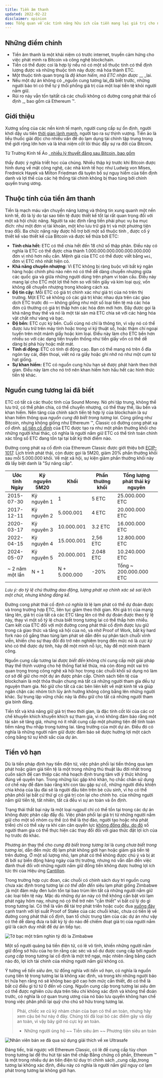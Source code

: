 ```yaml
---
title: Tiền âm thanh
updated: 2022-02-22
disclaimer: opinion
seo: Tổng quan về các tính năng hữu ích của tiền mang lại giá trị cho nó và cách một số blockchain, bao gồm Ethereum Classic và Bitcoin, cố ý áp dụng các tính năng này vào chính sách tiền tệ của họ để đảm bảo phân cấp và tuổi thọ.
---
```


## Những điểm chính

- Tiền âm thanh là một khái niệm có trước internet, truyền cảm hứng cho việc phát minh ra Bitcoin và công nghệ blockchain.
- Tiền có thể được coi là hợp lý nếu nó có một số thuộc tính có thể định lượng được và những thuộc tính này được mã hóa thành ETC.
- Một thuộc tính quan trọng là _độ khan hiếm, mà ETC nhận được_ __ _lai.
- Nếu một dự án không có _nguồn cung tương lai_đã biết trước, những người bảo trì có thể tự ý thổi phồng giá trị của một loại tiền tệ khỏi người nắm giữ.
- Rủi ro này vẫn tồn tạitất cả các chuỗi không có đường cong phát thải cố định _, bao gồm cả Ethereum ™. 

## Giới thiệu

Xương sống của các nền kinh tế mạnh, người cung cấp sự ổn định, người khơi dậy ưu tiên [thời gian lành mạnh](https://www.youtube.com/watch?v=k5XbLm3pEfI), người tạo ra sự thịnh vượng. Tiền ảo là liều thuốc giải độc cho nhiều vấn đề do lạm dụng tài chính tập trung trong thế giới rộng lớn hơn và là khái niệm cốt lõi thúc đẩy sự ra đời của Bitcoin.

Từ Trường Kinh tế Áo [, nhiều lý thuyết đằng sau Bitcoin, bao gồm](https://mises.org/topics/bitcoin)

thấy được ý nghĩa triết học của chúng. Nhiều thập kỷ trước khi Bitcoin được hình dung về mặt công nghệ, các nhà kinh tế học như Ludwig von Mises, Fredreick Hayek và Milton Friedman đã tuyên bố sự nguy hiểm của tiền định danh và lợi thế của các hệ thống tài chính không bị thao túng bởi chính quyền trung ương. 



## Thuộc tính của tiền âm thanh

Tiền là mạch máu vận chuyển năng lượng và thông tin xung quanh một nền kinh tế, đó là lý do tại sao tiền tệ được thiết kế tốt lại rất quan trọng đối với một xã hội chức năng. Người ta xác định rằng tiền phải phục vụ ba mục đích: như một đơn vị tài khoản, một kho lưu trữ giá trị và một phương tiện trao đổi. Ba chức năng này được hỗ trợ bởi một số thuộc tính [](https://cryptowhat.com/properties-of-sound-money/), được cố ý thiết kế vào thiết kế của Bitcoin và được kế thừa bởi ETC:

- **Tính chia hết:** ETC có thể chia hết đến 18 chữ số thập phân. Điều này có nghĩa là ETC có thể được chia thành 1.000.000.000.000.000.000.000 đơn vị nhỏ hơn nếu cần. Mệnh giá của ETC có thể được viết bằng `wei`, đơn vị ETC nhỏ nhất hiện có.
- **Khả năng chuyển nhượng:** Vì ETC không bị ràng buộc với bất kỳ ngân hàng hoặc chính phủ nào nên nó có thể dễ dàng chuyển nhượng giữa các quốc gia và giữa những người dùng trên phạm vi toàn cầu. Điều này mang lại cho ETC một lợi thế hơn so với tiền giấy và kim loại quý, vốn không dễ chuyển nhượng trong khoảng cách xa.
- **Độ tin cậy:** Mỗi ETC có giá trị chính xác như giá trị của nó trên thị trường. Một ETC sẽ không có các giá trị khác nhau dựa trên các giao dịch ETC trước đó — không giống như một số loại tiền tệ mà các hóa đơn cũ thường có giá trị thấp hơn các hóa đơn mới hơn. Đây được gọi là khả năng thay thế và nó là một tài sản mà ETC chia sẻ với các hàng hóa vật chất như vàng và bạc.
- **Độ bền:** ETC cực kỳ bền. Cuối cùng nó chỉ là thông tin, vì vậy nó có thể được lưu trữ trên máy tính hoặc trong ví kỹ thuật số, hoặc thậm chí ngoại tuyến trên một mảnh giấy hoặc kim loại. Điều này làm cho ETC bền hơn nhiều so với các dạng tiền truyền thống như tiền giấy vốn có thể dễ dàng bị phá hủy hoặc mất mát.
- **Tính di động:** ETC có tính di động cao. Bạn có thể mang nó trên ổ đĩa ngón tay cái, điện thoại, viết nó ra giấy hoặc ghi nhớ nó như một cụm từ hạt giống.
- **Sự khan hiếm:** ETC có nguồn cung hữu hạn sẽ được phát hành theo thời gian. Điều này làm cho nó trở nên khan hiếm hơn hầu hết các hình thức tiền tệ khác.



## Nguồn cung tương lai đã biết

ETC có tất cả các thuộc tính của Sound Money. Nó phi tập trung, không thể lưu trữ, có thể phân chia, có thể chuyển nhượng, có thể thay thế, lâu bền và khan hiếm. Nền tảng của chính sách tiền tệ hợp lý của blockchain là sự khan hiếm thông qua _nguồn cung đã biết trong tương lai_. Cũng giống như Bitcoin, nhưng không giống như Ethereum ™, Classic có đường cong phát xạ _cố định_. [số tiền cố định](https://etcis.money/) của ETC được tạo ra như một phần thưởng khối cho những người khai thác, có nghĩa là người nắm giữ ETC có thể tính toán chính xác tổng số ETC đang tồn tại tại bất kỳ thời điểm nào.

Đường cong phát xạ cố định của Ethereum Classic được giới thiệu bởi [ECIP-1017](https://ecips.ethereumclassic.org/ECIPs/ecip-1017). Lịch trình phát thải, còn được gọi là 5M20, giảm 20% phần thưởng khối sau mỗi 5.000.000 khối. Về mặt xã hội, sự kiện giảm phần thưởng khối này đã lấy biệt danh là "Sự nâng cấp".

| Ước tính Ngày   | Kỷ nguyên 5M20 | Khối          | Phần thưởng khối | Tổng lượng phát thải kỷ nguyên |
| --------------- | -------------- | ------------- | ---------------- | ------------------------------ |
| 2015-07-30      | Kỷ nguyên 1    | 1             | 5 ETC            | 25.000.000 ETC                 |
| 2017-12-11      | Kỷ nguyên 2    | 5.000.001     | 4 ETC            | 20.000.000 ETC                 |
| 2020-03-17      | Kỷ nguyên 3    | 10.000.001    | 3.2 ETC          | 16.000.000 ETC                 |
| 2022-04-15      | Kỷ nguyên 4    | 15.000.001    | 2,56 ETC         | 12.800.000 ETC                 |
| 2024-05-07      | Kỷ nguyên 5    | 20.000.001    | 2.048 ETC        | 10.240.000 ETC                 |
| ~ 2 năm một lần | N + 1          | N + 5.000.000 | -20%             | Tổng ~ 200.000.000 ETC         |


_Lưu ý: do tỷ lệ chú thường dao động, lượng phát xạ chính xác sẽ sai lệch một chút, nhưng không đáng kể._

Đường cong phát thải cố định _có nghĩa là_ lệ lạm phát có thể dự đoán được và trong trường hợp ETC, liên tục giảm theo thời gian. Khi giá trị của mạng tăng lên, giá trị của tất cả các ETC tăng lên có thể dự đoán được theo tỷ lệ này, thay vì một số tỷ lệ chưa biết trong tương lai có thể thấp hơn nhiều. Cam kết của ETC đối với một đường cong phát thải cố định được lưu giữ trong cả giao thức và tầng xã hội của nó, và nhờ Proof of Work, bất kỳ hard fork nào cố gắng thao túng lạm phát sẽ dẫn đến sự phân tách chuỗi vĩnh viễn, khiến cho sự thay đổi đó trở nên nghiêm trọng đến mức nó là _cực kỳ_ khó có thể được dự tính, hãy để một mình nỗ lực, hãy để một mình thành công.

Nguồn cung cấp tương lai _được biết đến_ không chỉ cung cấp một giải pháp thay thế thịnh vượng cho hệ thống fiat kế thừa, mà còn đóng một vai trò quan trọng trong công nghệ xã hội học trong các chuỗi khối sử dụng nó làm cơ sở để giữ cho một dự án được phân cấp. Chính sách tiền tệ của blockchain là một thỏa thuận chung mà tất cả những người tham gia đều tự nguyện tham gia. Nó giữ cho tất cả các bên liên kết về mặt kinh tế và giúp ngăn chặn các nhóm tích lũy ảnh hưởng không công bằng lên những người khác. Sự trung lập vững chắc này là điều giữ cho tất cả những người tham gia bình đẳng.

Tiền tốt và khả năng giữ giá trị theo thời gian, là đặc tính cốt lõi của các cơ chế khuyến khích khuyến khích sự tham gia, vì nó không đảm bảo rằng một tài sản sẽ tăng giá, nhưng nó ít nhất cung cấp một phương tiện để tính toán tiềm năng thu nhập trong tương lai. tăng trưởng của một dự án. Điều đó có nghĩa là những người nắm giữ được đảm bảo sẽ được hưởng lợi một cách công bằng từ sự khởi sắc của dự án.



## Tiền vô hạn

Dù là tiền pháp định hay tiền điện tử, việc phân phối lại tiền thông qua lạm phát hoặc giảm giá tiền tệ là một trong những thủ thuật lâu đời nhất trong cuốn sách để can thiệp các nhà hoạch định trung tâm với ý thức không đúng về quyền hạn. Trong những lúc gặp khó khăn, họ chắc chắn sử dụng cơ chế này để đảm bảo rằng khi con tàu gặp sự cố, những người điều khiển chìa khóa của lâu đài sẽ là người đầu tiên trên bè cứu sinh, vì họ có thể phân phối lại bất cứ thứ gì có giá trị còn lại cho chính họ. của những người nắm giữ tiền tệ, tất nhiên, tất cả đều vì sự an toàn và ổn định.

Trạng thái thất bại này là một loại rugpull chỉ có thể tồn tại trong các dự án không được phân cấp đầy đủ. Việc phân phối lại giá trị từ những người nắm giữ cho một số nhóm cụ thể (có thể là thợ đào, người tạo hoặc nhà phát triển) chỉ có thể xảy ra khi cán cân quyền lực [không đồng đều, do đó](/why-classic/decentralism#balancing-power) số người tham gia có thể thực hiện các thay đổi đối với giao thức đặt lợi ích của họ trước đó khác.

Phương án thay thế cho _cung đã biết trong tương lai_ là cung _chưa biết trong tương lai_, dẫn đến mức độ lạm phát không giới hạn hoặc giảm giá tiền tệ trên đường. Ở một số lượng nhỏ, lạm phát có thể không được chú ý và bị át đi bởi sự biến động hàng ngày của thị trường, nhưng nó vẫn dẫn đến việc đánh thuế đối với những người nắm giữ đồng tiền không được hưởng lợi ích tức thì của Hiệu ứng [Cantillon](https://cointelegraph.com/explained/from-cash-to-crypto-the-cantillon-effect-vs-the-nakamoto-effect).

Trong trường hợp cực đoan, các chuỗi có chính sách duy trì nguồn cung chưa xác định trong tương lai _có thể dẫn đến_ siêu lạm phát giống Zimbabwe [,](https://en.wikipedia.org/wiki/Hyperinflation_in_Zimbabwe)là một đám mây đen luôn tồn tại bao trùm lên tất cả những người nắm giữ các loại tiền tệ này. Mặc dù những dự án này có thể không cần bật vòi lạm phát ngày hôm nay, nhưng nó có thể trở nên "cần thiết" vì bất cứ lý do gì trong tương lai. Có thể là vấn đề tài trợ phát triển hoặc cuộc đua [xuống đáy](/why-classic/proof-of-work#the-apr-arms-race) cạnh tranh với lợi suất Proof of Stake của các chuỗi khác, chưa có tiền lệ về đường cong phát thải cố định, ban tổ chức trung tâm của các dự án như vậy có thể dễ dàng đưa ra bất kỳ lý do nào để chiếm đoạt giá trị của người nắm giữ là cách duy nhất để dự án tiếp tục.

![Tờ bạc một trăm nghìn tỷ đô la Zimbabwe](./zimbabwedollar.jpg)

Một số người quảng bá tiền điện tử, có lẽ vô tình, khiến những người nắm giữ đồng sở hữu của họ tin rằng các séc và số dư được cung cấp bởi _nguồn cung cấp_ trong tương lai cố định là một trở ngại, mặc nhiên rằng bằng cách nào đó, lợi ích tài chính của những người nắm giữ không có.

Ý tưởng về _tiền siêu âm_, từ đồng nghĩa với _tiền vô hạn_, có nghĩa là nguồn cung tiền tệ trong tương lai là không xác định, và trong khi những người bảo trì hứa hẹn rằng nó sẽ không bao giờ cao hơn mức cần thiết, đó có thể là bất cứ điều gì từ từ 0 đến vô cùng. Nguồn cung cấp trong tương lai _siêu âm_ có thể được nghiên cứu dựa trên tiêu chí không xác định và không thể đoán trước, có nghĩa là cơ quan trung ương của nó bảo lưu quyền không hạn chế trong việc phân phối lại quỹ cho chủ sở hữu trong tương lai.



> Phải, chiếc xe cũ kỹ nhàm chán của bạn có thể an toàn, nhưng hãy xem cậu bé hư này ở đây. Chúng tôi đã loại bỏ các điểm gãy và dây an toàn, vì vậy bây giờ nó cực kỳ an toàn.
> 
> - Những người ủng hộ ~~ Tiền siêu âm ~~ Phương tiện siêu an toàn

![Nhân viên bán xe đã qua sử dụng giải thích về xe Ultrasafe](./ultrasafe.jpg)

Đáng tiếc, trái ngược với Ethereum Classic, có lẽ để cung cấp tùy chọn trong tương lai để thu hút tài sản thế chấp Bằng chứng cổ phần, Ethereum ™ là một trong nhiều dự án tiền điện tử duy trì chính sách _cung cấp_trong tương lai không xác định, điều này có nghĩa là người nắm giữ nguy cơ lạm phát trong tương lai không giới hạn.
